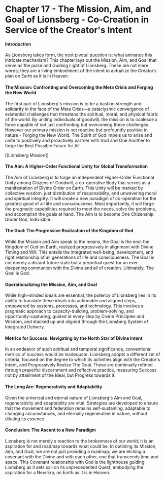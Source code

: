 # Chapter 17 - The Mission, Aim, and Goal of Lionsberg - Co-Creation in Service of the Creator's Intent

#### Introduction

As Lionsberg takes form, the next pivotal question is: what animates this intricate mechanism? This chapter lays out the Mission, Aim, and Goal that serve as the pulse and Guiding Light of Lionsberg. These are not mere words; they are a living embodiment of the intent to actualize the Creator’s plan on Earth as it is in Heaven.

#### The Mission: Confronting and Overcoming the Meta Crisis and Forging the New World 

The first part of Lionsberg's mission is to be a bastion strength and solidarity in the face of the Meta Crisis—a cataclysmic convergence of existential challenges that threatens the spiritual, moral, and physical fabric of the world. By uniting individuals of goodwill, the mission is to coalesce a force capable of not just confronting but overcoming these challenges. However our primary mission is not reactive but profoundly positive in nature - Forging the New World. The Spirit of God impels us to arise and unite to positively and proactively partner with God and One Another to forge the Best Possible Future for All. 

[[Lionsberg Mission]] 

#### The Aim: A Higher-Order Functional Unity for Global Transformation 

The Aim of Lionsberg is to forge an independent Higher-Order Functional Unity among Citizens of Goodwill, a co-operative Body that serves as a manifestation of Divine Order on Earth. This Unity will be marked by collective wisdom, just distribution of responsibility, and unwavering moral and spiritual integrity. It will create a new paradigm of co-operation for the greatest good of all life and consciousness. Most importantly, it will forge the pragmatic capabilities required to meet the needs, solve the problems, and accomplish the goals at hand. The Aim is to become One Citizenship Under God, Indivisible. 

#### The Goal: The Progressive Realization of the Kingdom of God

While the Mission and Aim speak to the means, the Goal is the end: the Kingdom of God on Earth, realized progressively in alignment with Divine Timing and Will. This entails the integrated well-being, development, and right relationship of all generations of life and consciousness. The Goal is not merely a distant future state but a perpetual quest for an ever-deepening communion with the Divine and all of creation. Ultimately, The Goal is God. 

#### Operationalizing the Mission, Aim, and Goal

While high-minded ideals are essential, the potency of Lionsberg lies in its ability to translate these ideals into actionable and aligned steps, empowered by systems, processes, and technology. This involves a pragmatic approach to capacity-building, problem-solving, and opportunity-capturing, guided at every step by Divine Principles and Wisdom, and stacked up and aligned through the Lionsberg System of Integrated Delivery.

#### Metrics for Success: Navigating by the North Star of Divine Intent

In an endeavor of such spiritual and temporal significance, conventional metrics of success would be inadequate. Lionsberg adopts a different set of criteria, focused on the degree to which its activities align with the Creator's Intent, and Progressively Realize The Goal. These are continually refined through prayerful discernment and reflective practice, measuring Success not by attainment of the Ideal, but Progress towards it.

#### The Long Arc: Regenerativity and Adaptability

Given the universal and eternal nature of Lionsberg's Aim and Goal, regenerativity and adaptability are vital. Strategies are developed to ensure that the movement and federation remains self-sustaining, adaptable to changing circumstances, and eternally regenerative in nature, without diluting its essence.

#### Conclusion: The Ascent to a New Paradigm

Lionsberg is not merely a reaction to the brokenness of our world; it is an aspiration for and roadmap towards what could be. In outlining its Mission, Aim, and Goal, we are not just providing a roadmap; we are etching a covenant with the Divine and with each other, one that transcends time and space. This Covenant relationship with God is the lighthouse guiding Lionsberg as it sets sail on its unprecedented Quest, embodying the aspiration for a New Era, on Earth as it is in Heaven.

